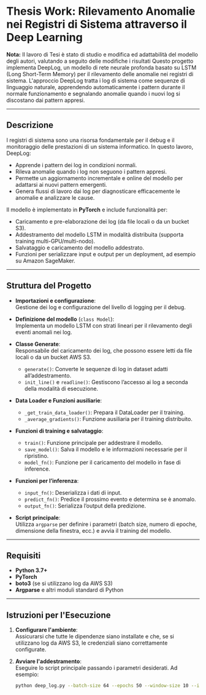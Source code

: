 # Thesis Work: Rilevamento Anomalie nei Registri di Sistema attraverso il Deep Learning
**Nota:** Il lavoro di Tesi è stato di studio e modifica ed adattabilità del modello degli autori, valutando a seguito delle modifiche i risultati
Questo progetto implementa DeepLog, un modello di rete neurale profonda basato su LSTM (Long Short-Term Memory) per il rilevamento delle anomalie nei registri di sistema. L'approccio DeepLog tratta i log di sistema come sequenze di linguaggio naturale, apprendendo automaticamente i pattern durante il normale funzionamento e segnalando anomalie quando i nuovi log si discostano dai pattern appresi.

---

## Descrizione

I registri di sistema sono una risorsa fondamentale per il debug e il monitoraggio delle prestazioni di un sistema informatico. In questo lavoro, DeepLog:
- Apprende i pattern dei log in condizioni normali.
- Rileva anomalie quando i log non seguono i pattern appresi.
- Permette un aggiornamento incrementale e online del modello per adattarsi ai nuovi pattern emergenti.
- Genera flussi di lavoro dai log per diagnosticare efficacemente le anomalie e analizzare le cause.

Il modello è implementato in **PyTorch** e include funzionalità per:
- Caricamento e pre-elaborazione dei log (da file locali o da un bucket S3).
- Addestramento del modello LSTM in modalità distribuita (supporta training multi-GPU/multi-nodo).
- Salvataggio e caricamento del modello addestrato.
- Funzioni per serializzare input e output per un deployment, ad esempio su Amazon SageMaker.

---

## Struttura del Progetto

- **Importazioni e configurazione**:  
  Gestione dei log e configurazione del livello di logging per il debug.

- **Definizione del modello** (`class Model`):  
  Implementa un modello LSTM con strati lineari per il rilevamento degli eventi anomali nei log.

- **Classe Generate**:  
  Responsabile del caricamento dei log, che possono essere letti da file locali o da un bucket AWS S3.  
  - `generate()`: Converte le sequenze di log in dataset adatti all’addestramento.
  - `init_line()` e `readline()`: Gestiscono l’accesso ai log a seconda della modalità di esecuzione.

- **Data Loader e Funzioni ausiliarie**:  
  - `_get_train_data_loader()`: Prepara il DataLoader per il training.
  - `_average_gradients()`: Funzione ausiliaria per il training distribuito.

- **Funzioni di training e salvataggio**:
  - `train()`: Funzione principale per addestrare il modello.
  - `save_model()`: Salva il modello e le informazioni necessarie per il ripristino.
  - `model_fn()`: Funzione per il caricamento del modello in fase di inference.

- **Funzioni per l’inferenza**:
  - `input_fn()`: Deserializza i dati di input.
  - `predict_fn()`: Predice il prossimo evento e determina se è anomalo.
  - `output_fn()`: Serializza l’output della predizione.

- **Script principale**:  
  Utilizza `argparse` per definire i parametri (batch size, numero di epoche, dimensione della finestra, ecc.) e avvia il training del modello.

---

## Requisiti

- **Python 3.7+**
- **PyTorch**
- **boto3** (se si utilizzano log da AWS S3)
- **Argparse** e altri moduli standard di Python


---

## Istruzioni per l'Esecuzione

1. **Configurare l'ambiente**:  
   Assicurarsi che tutte le dipendenze siano installate e che, se si utilizzano log da AWS S3, le credenziali siano correttamente configurate.

2. **Avviare l'addestramento**:  
   Eseguire lo script principale passando i parametri desiderati. Ad esempio:
   ```bash
   python deep_log.py --batch-size 64 --epochs 50 --window-size 10 --input-size 1 --hidden-size 64 --num-layers 2 --num-classes <NUM_CLASSES> --num-candidates <NUM_CANDIDATES> --local True

